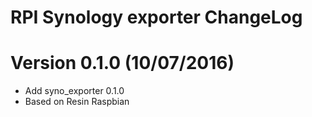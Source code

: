 RPI Synology exporter ChangeLog
=================================

# Version 0.1.0 (10/07/2016)

- Add syno_exporter 0.1.0
- Based on Resin Raspbian
